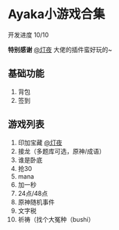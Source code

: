 # Ayaka小游戏合集

开发进度 10/10

**特别感谢**  [@灯夜](https://github.com/lunexnocty/Meiri) 大佬的插件蛮好玩的~

## 基础功能
1. 背包
2. 签到

## 游戏列表
1. 印加宝藏 [@灯夜](https://github.com/lunexnocty/Meiri)
2. 接龙（多题库可选，原神/成语）
3. 谁是卧底
4. 抢30
5. mana
6. 加一秒
7. 24点/48点
8. 原神随机事件
9. 文字税
10. 祈祷（找个大冤种（bushi）
